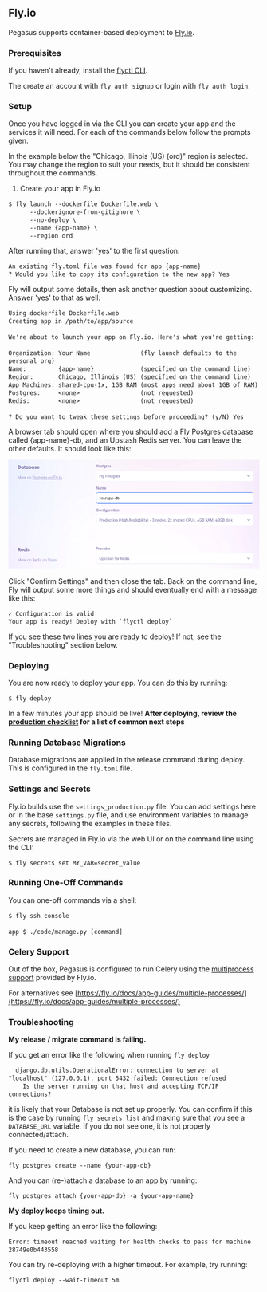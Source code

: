 ## Fly.io

Pegasus supports container-based deployment to [Fly.io](https://fly.io/).

### Prerequisites

If you haven't already, install the [flyctl CLI](https://fly.io/docs/hands-on/install-flyctl/).

The create an account with `fly auth signup` or login with `fly auth login`.

### Setup

Once you have logged in via the CLI you can create your app and the services it will need.
For each of the commands below follow the prompts given.

In the example below the "Chicago, Illinois (US) (ord)" region is selected. You may change
the region to suit your needs, but it should be consistent throughout the commands.

1. Create your app in Fly.io

```shell
$ fly launch --dockerfile Dockerfile.web \
      --dockerignore-from-gitignore \
      --no-deploy \
      --name {app-name} \
      --region ord
```

After running that, answer 'yes' to the first question:

```
An existing fly.toml file was found for app {app-name}
? Would you like to copy its configuration to the new app? Yes
```

Fly will output some details, then ask another question about customizing. Answer 'yes' to that as well:

```
Using dockerfile Dockerfile.web
Creating app in /path/to/app/source

We're about to launch your app on Fly.io. Here's what you're getting:

Organization: Your Name              (fly launch defaults to the personal org)
Name:         {app-name}             (specified on the command line)
Region:       Chicago, Illinois (US) (specified on the command line)
App Machines: shared-cpu-1x, 1GB RAM (most apps need about 1GB of RAM)
Postgres:     <none>                 (not requested)
Redis:        <none>                 (not requested)

? Do you want to tweak these settings before proceeding? (y/N) Yes
``` 

A browser tab should open where you should add a Fly Postgres database called {app-name}-db,
and an Upstash Redis server. You can leave the other defaults. It should look like this:

![Fly DB config](/images/deployment/fly-db-config.png)

Click "Confirm Settings" and then close the tab.
Back on the command line, Fly will output some more things and should eventually end with a message like this:

```
✓ Configuration is valid
Your app is ready! Deploy with `flyctl deploy`
```

If you see these two lines you are ready to deploy!
If not, see the "Troubleshooting" section below.

<!----
2. Create the app database

    ```shell
    $ fly postgres create --name {app-name}-db --region ord
    
    # ? Select Organization: My Org
    # ? Select configuration: Development - Single node, 1x shared CPU, 256MB RAM, 1GB disk
    ```

3. Attach the DB to your app

    ```shell
    $ fly postgres attach {app-name}-db -a {app-name}
    
    Postgres cluster {app-name}-db is now attached to {app-name}
    The following secret was added to <app name>:
      DATABASE_URL=postgres://.....
    ```

4. Create the Redis instance
    
    ```shell
    $ fly redis create --name {app-name}-redis --region ord
    
    ? Select Organization: My Org (my_org)
    ? Would you like to enable eviction? Yes
    ? Select an Upstash Redis plan Free: 100 MB Max Data Size
    Your Upstash Redis database {app-name}-redis is ready.
    Apps in the personal org can connect to at redis://.....

    ```

5. Set the `REDIS_URL` secret

    Using the Redis URL from the command above run:

    ```shell
    $ fly secrets set REDIS_URL={url}
    ```

--->
### Deploying

You are now ready to deploy your app.
You can do this by running:

```shell
$ fly deploy
```

In a few minutes your app should be live!
**After deploying, review the [production checklist](/deployment/production-checklist.md) for a list
of common next steps**

### Running Database Migrations

Database migrations are applied in the release command during deploy. This is configured in the `fly.toml` file.

### Settings and Secrets

Fly.io builds use the `settings_production.py` file.
You can add settings here or in the base `settings.py` file, and use environment variables to manage any secrets,
following the examples in these files.

Secrets are managed in Fly.io via the web UI or on the command line using the CLI:

```shell
$ fly secrets set MY_VAR=secret_value
```

### Running One-Off Commands

You can one-off commands via a shell:

```shell
$ fly ssh console

app $ ./code/manage.py [command]
```

### Celery Support

Out of the box, Pegasus is configured to run Celery using the [multiprocess support][multiprocess] provided by
Fly.io.

For alternatives see [https://fly.io/docs/app-guides/multiple-processes/](https://fly.io/docs/app-guides/multiple-processes/)

[multiprocess]: https://fly.io/docs/reference/configuration/#the-processes-section
 
### Troubleshooting

**My release / migrate command is failing.**

If you get an error like the following when running `fly deploy`

```
  django.db.utils.OperationalError: connection to server at "localhost" (127.0.0.1), port 5432 failed: Connection refused
  	Is the server running on that host and accepting TCP/IP connections?
```

it is likely that your Database is not set up properly.
You can confirm if this is the case by running `fly secrets list` and making sure that you see a `DATABASE_URL` variable.
If you do not see one, it is not properly connected/attach.

If you need to create a new database, you can run:

```
fly postgres create --name {your-app-db}
```

And you can (re-)attach a database to an app by running:

```
fly postgres attach {your-app-db} -a {your-app-name}
```

**My deploy keeps timing out.**

If you keep getting an error like the following:

```
Error: timeout reached waiting for health checks to pass for machine 28749e0b443558
```

You can try re-deploying with a higher timeout. For example, try running:

```
flyctl deploy --wait-timeout 5m
```
